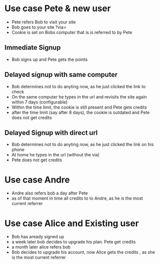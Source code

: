 # Use case Pete & new user
* Pete refers Bob to visit your site
* Bob goes to your site ?via=<pete-id>
* Cookie is set on Bobs computer that is is referred to by Pete

## Immediate Signup
* Bob signs up and Pete gets the points

## Delayed signup with same computer
* Bob determines not to do anyting now, as he just clicked the link to check
* On the same computer he types in the url and revisits the site again within 7 days (configurable)
* Within the time limit, the cookie is still present and Pete gets credits
* after the time limit (say after 8 days), the cookie is outdated and Pete does not get credits

## Delayed Signup with direct url
* Bob determines not to do anyting now, as he just clicked the link on his phone
* At home he types in the url (without the via)
* Pete does not get credits

# Use case Andre
* Andre also refers bob a day after Pete
* as of that moment in time all credits to to Andre, as he is the most current referrer


# Use case Alice and Existing user
* Bob has aready signed up
* a week later bob decides to upgrade his plan. Pete get credits
* a month later alice refers bob
* Bob decides to upgrade his account, now Alice gets the credits , as she is the most current referrer 
